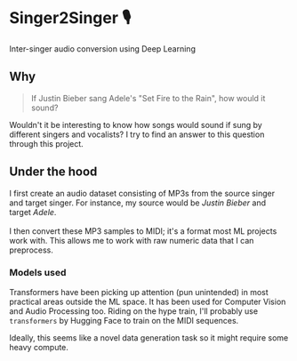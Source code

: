 # Singer2Singer 🎙
Inter-singer audio conversion using Deep Learning

## Why
> If Justin Bieber sang Adele's "Set Fire to the Rain", how would it sound?

Wouldn't it be interesting to know how songs would sound if sung by different singers and vocalists? I try to find an answer to this question through this project.

## Under the hood
I first create an audio dataset consisting of MP3s from the source singer and target singer. For instance, my source would be *Justin Bieber* and target *Adele*. 
<br>
<br>
I then convert these MP3 samples to MIDI; it's a format most ML projects work with. This allows me to work with raw numeric data that I can preprocess.

### Models used
Transformers have been picking up attention (pun unintended) in most practical areas outside the ML space. It has been used for Computer Vision and Audio Processing too. Riding on the hype train, I'll probably use `transformers` by Hugging Face to train on the MIDI sequences.

Ideally, this seems like a novel data generation task so it might require some heavy compute.
